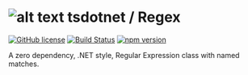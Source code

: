 # ![alt text](https://avatars1.githubusercontent.com/u/64487547?s=30&amp;v=4 "tsdotnet") tsdotnet / Regex

[![GitHub license](https://img.shields.io/badge/license-MIT-blue.svg?style=flat-square)](https://github.com/tsdotnet/Regex/blob/master/LICENSE)
[![Build Status](https://img.shields.io/endpoint.svg?url=https%3A%2F%2Factions-badge.atrox.dev%2Ftsdotnet%2FRegex%2Fbadge&style=flat-square)](https://actions-badge.atrox.dev/tsdotnet/Regex/goto)
[![npm version](https://img.shields.io/npm/v/@tsdotnet/regex.svg?style=flat-square)](https://www.npmjs.com/package/@tsdotnet/regex)

A zero dependency, .NET style, Regular Expression class with named matches.
